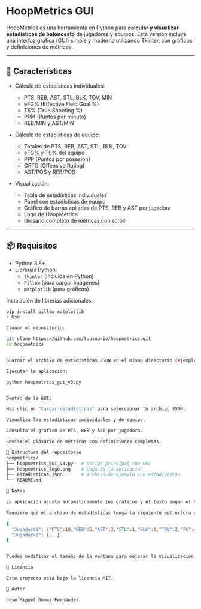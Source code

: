 # HoopMetrics GUI

HoopMetrics es una herramienta en Python para **calcular y visualizar estadísticas de baloncesto** de jugadores y equipos. Esta versión incluye una interfaz gráfica (GUI) simple y moderna utilizando Tkinter, con gráficos y definiciones de métricas.

---

## 🏀 Características

- Cálculo de estadísticas individuales:
  - PTS, REB, AST, STL, BLK, TOV, MIN
  - eFG% (Effective Field Goal %)
  - TS% (True Shooting %)
  - PPM (Puntos por minuto)
  - REB/MIN y AST/MIN

- Cálculo de estadísticas de equipo:
  - Totales de PTS, REB, AST, STL, BLK, TOV
  - eFG% y TS% del equipo
  - PPP (Puntos por posesión)
  - ORTG (Offensive Rating)
  - AST/POS y REB/POS

- Visualización:
  - Tabla de estadísticas individuales
  - Panel con estadísticas de equipo
  - Gráfico de barras apiladas de PTS, REB y AST por jugadora
  - Logo de HoopMetrics
  - Glosario completo de métricas con scroll

---

## 📦 Requisitos

- Python 3.8+
- Librerías Python:
  - `tkinter` (incluida en Python)
  - `Pillow` (para cargar imágenes)
  - `matplotlib` (para gráficos)

Instalación de librerías adicionales:

```bash
pip install pillow matplotlib
⚡ Uso

Clonar el repositorio:

git clone https://github.com/tuusuario/hoopmetrics.git
cd hoopmetrics


Guardar el archivo de estadísticas JSON en el mismo directorio (ejemplo: estadisticas.json).

Ejecutar la aplicación:

python hoopmetrics_gui_v3.py


Dentro de la GUI:

Haz clic en "Cargar estadísticas" para seleccionar tu archivo JSON.

Visualiza las estadísticas individuales y de equipo.

Consulta el gráfico de PTS, REB y AST por jugadora.

Revisa el glosario de métricas con definiciones completas.

📁 Estructura del repositorio
hoopmetrics/
├── hoopmetrics_gui_v3.py   # Script principal con GUI
├── hoopmetrics_logo.png    # Logo de la aplicación
├── estadisticas.json       # Archivo de ejemplo con estadísticas
└── README.md

📝 Notas

La aplicación ajusta automáticamente los gráficos y el texto según el tamaño de la ventana.

Requiere que el archivo de estadísticas tenga la siguiente estructura por jugadora:

{
  "Jugadora1": {"PTS":10,"REB":5,"AST":3,"STL":1,"BLK":0,"TOV":2,"FG":4,"FGA":8,"3P":1,"FTA":2,"MIN":20},
  "Jugadora2": {...}
}


Puedes modificar el tamaño de la ventana para mejorar la visualización del gráfico y del glosario.

📌 Licencia

Este proyecto está bajo la licencia MIT.

👤 Autor

José Miguel Gómez Fernández
